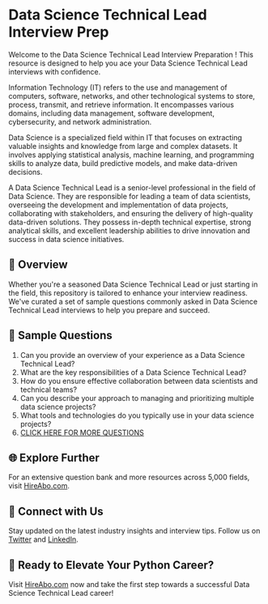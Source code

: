 # Data Science Technical Lead Interview Prep

Welcome to the Data Science Technical Lead Interview Preparation ! This resource is designed to help you ace your Data Science Technical Lead interviews with confidence.

Information Technology (IT) refers to the use and management of computers, software, networks, and other technological systems to store, process, transmit, and retrieve information. It encompasses various domains, including data management, software development, cybersecurity, and network administration. 

Data Science is a specialized field within IT that focuses on extracting valuable insights and knowledge from large and complex datasets. It involves applying statistical analysis, machine learning, and programming skills to analyze data, build predictive models, and make data-driven decisions. 

A Data Science Technical Lead is a senior-level professional in the field of Data Science. They are responsible for leading a team of data scientists, overseeing the development and implementation of data projects, collaborating with stakeholders, and ensuring the delivery of high-quality data-driven solutions. They possess in-depth technical expertise, strong analytical skills, and excellent leadership abilities to drive innovation and success in data science initiatives.

## 🚀 Overview

Whether you're a seasoned Data Science Technical Lead or just starting in the field, this repository is tailored to enhance your interview readiness. We've curated a set of sample questions commonly asked in Data Science Technical Lead interviews to help you prepare and succeed.

## 📝 Sample Questions

1. Can you provide an overview of your experience as a Data Science Technical Lead?
2. What are the key responsibilities of a Data Science Technical Lead?
3. How do you ensure effective collaboration between data scientists and technical teams?
4. Can you describe your approach to managing and prioritizing multiple data science projects?
5. What tools and technologies do you typically use in your data science projects?
6. [CLICK HERE FOR MORE QUESTIONS](https://hireabo.com/job/0_3_35/Data%20Science%20Technical%20Lead)

## 🌐 Explore Further

For an extensive question bank and more resources across 5,000 fields, visit [HireAbo.com](https://www.hireabo.com).

## 📱 Connect with Us

Stay updated on the latest industry insights and interview tips. Follow us on [Twitter](https://twitter.com/hireabo) and [LinkedIn](https://www.linkedin.com/in/hire-abo-3609972a8/).

## 🚀 Ready to Elevate Your Python Career?

Visit [HireAbo.com](https://www.hireabo.com) now and take the first step towards a successful Data Science Technical Lead career!
